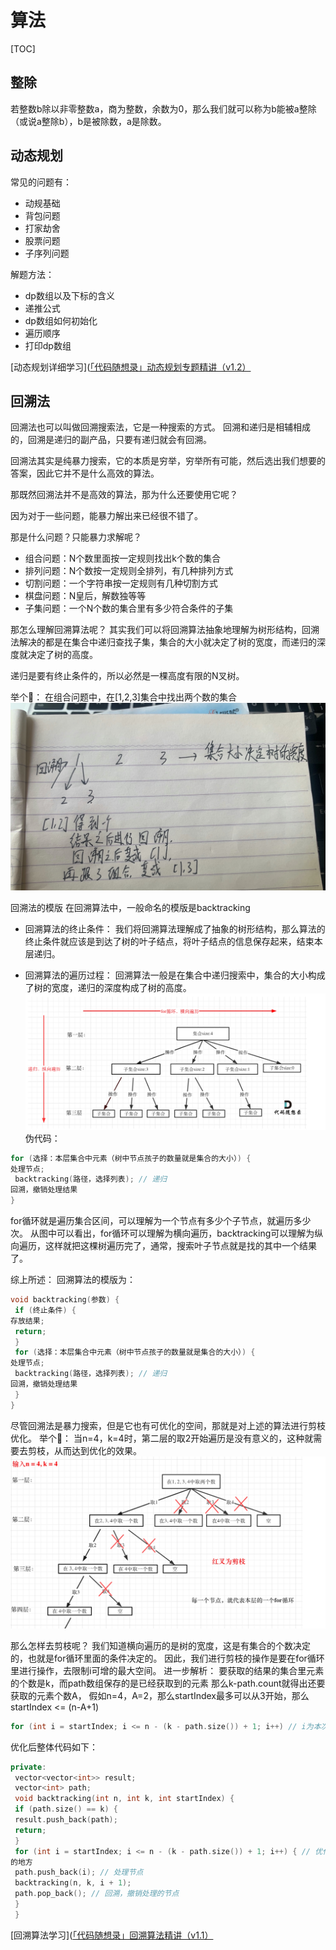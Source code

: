 # 算法
[TOC]

## 整除
若整数b除以非零整数a，商为整数，余数为0，那么我们就可以称为b能被a整除（或说a整除b），b是被除数，a是除数。

## 动态规划
常见的问题有：
- 动规基础
- 背包问题
- 打家劫舍
- 股票问题
- 子序列问题

解题方法：
- dp数组以及下标的含义
- 递推公式
- dp数组如何初始化
- 遍历顺序
- 打印dp数组

[动态规划详细学习]([「代码随想录」动态规划专题精讲（v1.2）](media/16287800652806/%E3%80%8C%E4%BB%A3%E7%A0%81%E9%9A%8F%E6%83%B3%E5%BD%95%E3%80%8D%E5%8A%A8%E6%80%81%E8%A7%84%E5%88%92%E4%B8%93%E9%A2%98%E7%B2%BE%E8%AE%B2%EF%BC%88v1.2%EF%BC%89.pdf)

## 回溯法
回溯法也可以叫做回溯搜索法，它是一种搜索的方式。
回溯和递归是相辅相成的，回溯是递归的副产品，只要有递归就会有回溯。

回溯法其实是纯暴力搜索，它的本质是穷举，穷举所有可能，然后选出我们想要的答案，因此它并不是什么高效的算法。

那既然回溯法并不是高效的算法，那为什么还要使用它呢？

因为对于一些问题，能暴力解出来已经很不错了。

那是什么问题？只能暴力求解呢？
- 组合问题：N个数里面按一定规则找出k个数的集合
- 排列问题：N个数按一定规则全排列，有几种排列方式
- 切割问题：一个字符串按一定规则有几种切割方式
- 棋盘问题：N皇后，解数独等等
- 子集问题：一个N个数的集合里有多少符合条件的子集

那怎么理解回溯算法呢？
其实我们可以将回溯算法抽象地理解为树形结构，回溯法解决的都是在集合中递归查找子集，集合的大小就决定了树的宽度，而递归的深度就决定了树的高度。

递归是要有终止条件的，所以必然是一棵高度有限的N叉树。

举个🌰：
在组合问题中，在[1,2,3]集合中找出两个数的集合
![](media/16287800652806/16290893235512.jpg)

回溯法的模版
在回溯算法中，一般命名的模版是backtracking

- 回溯算法的终止条件：
我们将回溯算法理解成了抽象的树形结构，那么算法的终止条件就应该是到达了树的叶子结点，将叶子结点的信息保存起来，结束本层递归。

- 回溯算法的遍历过程：
回溯算法一般是在集合中递归搜索中，集合的大小构成了树的宽度，递归的深度构成了树的高度。
![-w1216](media/16287800652806/16290982212308.jpg)
伪代码：
```Objective-c
for (选择：本层集合中元素（树中节点孩⼦的数量就是集合的⼤⼩）) {
处理节点;
 backtracking(路径，选择列表); // 递归
回溯，撤销处理结果
}
```
for循环就是遍历集合区间，可以理解为一个节点有多少个子节点，就遍历多少次。
从图中可以看出，for循环可以理解为横向遍历，backtracking可以理解为纵向遍历，这样就把这棵树遍历完了，通常，搜索叶子节点就是找的其中一个结果了。

综上所述：
回溯算法的模版为：
```Objective-c
void backtracking(参数) {
 if (终⽌条件) {
存放结果;
 return;
 }
 for (选择：本层集合中元素（树中节点孩⼦的数量就是集合的⼤⼩）) {
处理节点;
 backtracking(路径，选择列表); // 递归
回溯，撤销处理结果
 }
}
```

尽管回溯法是暴力搜索，但是它也有可优化的空间，那就是对上述的算法进行剪枝优化。
举个🌰：
当n=4，k=4时，第二层的取2开始遍历是没有意义的，这种就需要去剪枝，从而达到优化的效果。
![-w1134](media/16287800652806/16291003853909.jpg)

那么怎样去剪枝呢？
我们知道横向遍历的是树的宽度，这是有集合的个数决定的，也就是for循环里面的条件决定的。
因此，我们进行剪枝的操作是要在for循环里进行操作，去限制i可增的最大空间。
进一步解析：
要获取的结果的集合里元素的个数是k，而path数组保存的是已经获取到的元素
那么k-path.count就得出还要获取的元素个数A，
假如n=4，A=2，那么startIndex最多可以从3开始，那么startIndex <= (n-A+1)
```C
for (int i = startIndex; i <= n - (k - path.size()) + 1; i++) // i为本次搜索的起始位置
```
优化后整体代码如下：
```C++
private:
 vector<vector<int>> result;
 vector<int> path;
 void backtracking(int n, int k, int startIndex) {
 if (path.size() == k) {
 result.push_back(path);
 return;
 }
 for (int i = startIndex; i <= n - (k - path.size()) + 1; i++) { // 优化
的地⽅
 path.push_back(i); // 处理节点
 backtracking(n, k, i + 1);
 path.pop_back(); // 回溯，撤销处理的节点
 }
 }
```
[回溯算法学习]([「代码随想录」回溯算法精讲（v1.1）](media/16287800652806/%E3%80%8C%E4%BB%A3%E7%A0%81%E9%9A%8F%E6%83%B3%E5%BD%95%E3%80%8D%E5%9B%9E%E6%BA%AF%E7%AE%97%E6%B3%95%E7%B2%BE%E8%AE%B2%EF%BC%88v1.1%EF%BC%89.pdf)